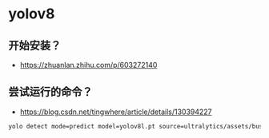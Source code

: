 # yolov8

## 开始安装？

- https://zhuanlan.zhihu.com/p/603272140

## 尝试运行的命令？

- https://blog.csdn.net/tingwhere/article/details/130394227

```bash
yolo detect mode=predict model=yolov8l.pt source=ultralytics/assets/bus.jpg
```
